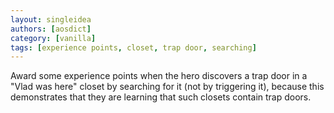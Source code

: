 ```yaml
---
layout: singleidea
authors: [aosdict]
category: [vanilla]
tags: [experience points, closet, trap door, searching]
---
```

Award some experience points when the hero discovers a trap door in a "Vlad was
here" closet by searching for it (not by triggering it), because this
demonstrates that they are learning that such closets contain trap doors.
